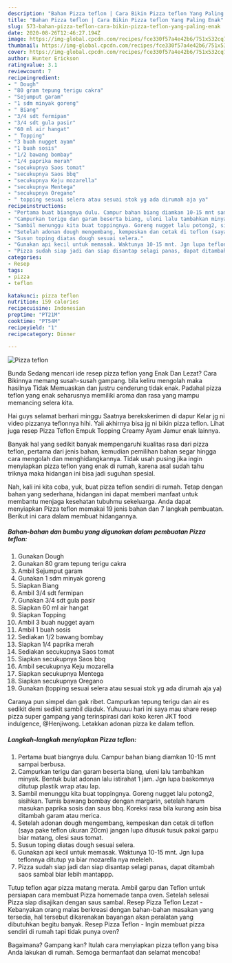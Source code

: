 ```yaml
---
description: "Bahan Pizza teflon | Cara Bikin Pizza teflon Yang Paling Enak"
title: "Bahan Pizza teflon | Cara Bikin Pizza teflon Yang Paling Enak"
slug: 573-bahan-pizza-teflon-cara-bikin-pizza-teflon-yang-paling-enak
date: 2020-08-26T12:46:27.194Z
image: https://img-global.cpcdn.com/recipes/fce330f57a4e42b6/751x532cq70/pizza-teflon-foto-resep-utama.jpg
thumbnail: https://img-global.cpcdn.com/recipes/fce330f57a4e42b6/751x532cq70/pizza-teflon-foto-resep-utama.jpg
cover: https://img-global.cpcdn.com/recipes/fce330f57a4e42b6/751x532cq70/pizza-teflon-foto-resep-utama.jpg
author: Hunter Erickson
ratingvalue: 3.1
reviewcount: 7
recipeingredient:
- " Dough"
- "80 gram tepung terigu cakra"
- "Sejumput garam"
- "1 sdm minyak goreng"
- " Biang"
- "3/4 sdt fermipan"
- "3/4 sdt gula pasir"
- "60 ml air hangat"
- " Topping"
- "3 buah nugget ayam"
- "1 buah sosis"
- "1/2 bawang bombay"
- "1/4 paprika merah"
- "secukupnya Saos tomat"
- "secukupnya Saos bbq"
- "secukupnya Keju mozarella"
- "secukupnya Mentega"
- "secukupnya Oregano"
- " topping sesuai selera atau sesuai stok yg ada dirumah aja ya"
recipeinstructions:
- "Pertama buat biangnya dulu. Campur bahan biang diamkan 10-15 mnt sampai berbusa."
- "Campurkan terigu dan garam beserta biang, uleni lalu tambahkan minyak. Bentuk bulat adonan lalu istirahat 1 jam. Jgn lupa baskomnya ditutup plastik wrap atau lap."
- "Sambil menunggu kita buat toppingnya. Goreng nugget lalu potong2, sisihkan. Tumis bawang bombay dengan margarin, setelah harum masukan paprika sosis dan saus bbq. Koreksi rasa bila kurang asin bisa ditambah garam atau merica."
- "Setelah adonan dough mengembang, kempeskan dan cetak di teflon (saya pake teflon ukuran 20cm) jangan lupa ditusuk tusuk pakai garpu biar matang, olesi saus tomat."
- "Susun toping diatas dough sesuai selera."
- "Gunakan api kecil untuk memasak. Waktunya 10-15 mnt. Jgn lupa teflonnya ditutup ya biar mozarella nya meleleh."
- "Pizza sudah siap jadi dan siap disantap selagi panas, dapat ditambah saos sambal biar lebih mantappp."
categories:
- Resep
tags:
- pizza
- teflon

katakunci: pizza teflon 
nutrition: 159 calories
recipecuisine: Indonesian
preptime: "PT21M"
cooktime: "PT54M"
recipeyield: "1"
recipecategory: Dinner

---
```



![Pizza teflon](https://img-global.cpcdn.com/recipes/fce330f57a4e42b6/751x532cq70/pizza-teflon-foto-resep-utama.jpg)

Bunda Sedang mencari ide resep pizza teflon yang Enak Dan Lezat? Cara Bikinnya memang susah-susah gampang. bila keliru mengolah maka hasilnya Tidak Memuaskan dan justru cenderung tidak enak. Padahal pizza teflon yang enak seharusnya memiliki aroma dan rasa yang mampu memancing selera kita.

Hai guys selamat berhari minggu Saatnya berekskerimen di dapur Kelar jg ni video pizzanya teflonnya hihi. Yaii akhirnya bisa jg ni bikin pizza teflon. Lihat juga resep Pizza Teflon Empuk Topping Creamy Ayam Jamur enak lainnya.

Banyak hal yang sedikit banyak mempengaruhi kualitas rasa dari pizza teflon, pertama dari jenis bahan, kemudian pemilihan bahan segar hingga cara mengolah dan menghidangkannya. Tidak usah pusing jika ingin menyiapkan pizza teflon yang enak di rumah, karena asal sudah tahu triknya maka hidangan ini bisa jadi suguhan spesial.


Nah, kali ini kita coba, yuk, buat pizza teflon sendiri di rumah. Tetap dengan bahan yang sederhana, hidangan ini dapat memberi manfaat untuk membantu menjaga kesehatan tubuhmu sekeluarga. Anda dapat menyiapkan Pizza teflon memakai 19 jenis bahan dan 7 langkah pembuatan. Berikut ini cara dalam membuat hidangannya.

<!--inarticleads1-->

##### Bahan-bahan dan bumbu yang digunakan dalam pembuatan Pizza teflon:

1. Gunakan  Dough
1. Gunakan 80 gram tepung terigu cakra
1. Ambil Sejumput garam
1. Gunakan 1 sdm minyak goreng
1. Siapkan  Biang
1. Ambil 3/4 sdt fermipan
1. Gunakan 3/4 sdt gula pasir
1. Siapkan 60 ml air hangat
1. Siapkan  Topping
1. Ambil 3 buah nugget ayam
1. Ambil 1 buah sosis
1. Sediakan 1/2 bawang bombay
1. Siapkan 1/4 paprika merah
1. Sediakan secukupnya Saos tomat
1. Siapkan secukupnya Saos bbq
1. Ambil secukupnya Keju mozarella
1. Siapkan secukupnya Mentega
1. Siapkan secukupnya Oregano
1. Gunakan  (topping sesuai selera atau sesuai stok yg ada dirumah aja ya)


Caranya pun simpel dan gak ribet. Campurkan tepung terigu dan air es sedikit demi sedikit sambil diaduk. Yuhuuuu hari ini saya mau share resep pizza super gampang yang terinspirasi dari koko keren JKT food indulgence, @Henjiwong. Letakkan adonan pizza ke dalam teflon. 

<!--inarticleads2-->

##### Langkah-langkah menyiapkan Pizza teflon:

1. Pertama buat biangnya dulu. Campur bahan biang diamkan 10-15 mnt sampai berbusa.
1. Campurkan terigu dan garam beserta biang, uleni lalu tambahkan minyak. Bentuk bulat adonan lalu istirahat 1 jam. Jgn lupa baskomnya ditutup plastik wrap atau lap.
1. Sambil menunggu kita buat toppingnya. Goreng nugget lalu potong2, sisihkan. Tumis bawang bombay dengan margarin, setelah harum masukan paprika sosis dan saus bbq. Koreksi rasa bila kurang asin bisa ditambah garam atau merica.
1. Setelah adonan dough mengembang, kempeskan dan cetak di teflon (saya pake teflon ukuran 20cm) jangan lupa ditusuk tusuk pakai garpu biar matang, olesi saus tomat.
1. Susun toping diatas dough sesuai selera.
1. Gunakan api kecil untuk memasak. Waktunya 10-15 mnt. Jgn lupa teflonnya ditutup ya biar mozarella nya meleleh.
1. Pizza sudah siap jadi dan siap disantap selagi panas, dapat ditambah saos sambal biar lebih mantappp.


Tutup teflon agar pizza matang merata. Ambil garpu dan Teflon untuk persiapan cara membuat Pizza homemade tanpa oven. Setelah selesai Pizza siap disajikan dengan saus sambal. Resep Pizza Teflon Lezat - Kebanyakan orang malas berkreasi dengan bahan-bahan masakan yang tersedia, hal tersebut dikarenakan bayangan akan peralatan yang dibutuhkan begitu banyak. Resep Pizza Teflon - Ingin membuat pizza sendiri di rumah tapi tidak punya oven? 

Bagaimana? Gampang kan? Itulah cara menyiapkan pizza teflon yang bisa Anda lakukan di rumah. Semoga bermanfaat dan selamat mencoba!

